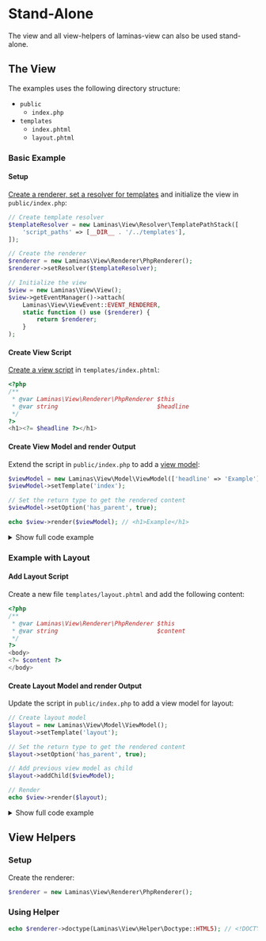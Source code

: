 # Stand-Alone

The view and all view-helpers of laminas-view can also be used stand-alone.

## The View

The examples uses the following directory structure:

* `public`
    * `index.php`
* `templates`
    * `index.phtml`
    * `layout.phtml`

### Basic Example

#### Setup

[Create a renderer, set a resolver for templates](../php-renderer.md#usage)
and initialize the view in `public/index.php`:

```php
// Create template resolver
$templateResolver = new Laminas\View\Resolver\TemplatePathStack([
    'script_paths' => [__DIR__ . '/../templates'],
]);

// Create the renderer
$renderer = new Laminas\View\Renderer\PhpRenderer();
$renderer->setResolver($templateResolver);

// Initialize the view
$view = new Laminas\View\View();
$view->getEventManager()->attach(
    Laminas\View\ViewEvent::EVENT_RENDERER,
    static function () use ($renderer) {
        return $renderer;
    }
);
```

#### Create View Script

[Create a view script](../view-scripts.md) in `templates/index.phtml`:

```php
<?php
/**
 * @var Laminas\View\Renderer\PhpRenderer $this
 * @var string                            $headline
 */
?>
<h1><?= $headline ?></h1>
```

#### Create View Model and render Output

Extend the script in `public/index.php` to add a [view model](../quick-start.md):

```php
$viewModel = new Laminas\View\Model\ViewModel(['headline' => 'Example']);
$viewModel->setTemplate('index');

// Set the return type to get the rendered content
$viewModel->setOption('has_parent', true);

echo $view->render($viewModel); // <h1>Example</h1>
```

<details><summary>Show full code example</summary>

```php
<?php

require_once __DIR__ . '/../vendor/autoload.php';

// Create template resolver
$templateResolver = new Laminas\View\Resolver\TemplatePathStack([
    'script_paths' => [__DIR__ . '/../templates'],
]);

// Create the renderer
$renderer = new Laminas\View\Renderer\PhpRenderer();
$renderer->setResolver($templateResolver);

// Initialize the view
$view = new Laminas\View\View();
$view->getEventManager()->attach(
    Laminas\View\ViewEvent::EVENT_RENDERER,
    static function () use ($renderer) {
        return $renderer;
    }
);

// Create view model
$viewModel = new Laminas\View\Model\ViewModel(['headline' => 'Example']);
$viewModel->setTemplate('index');

// Set the return type to get the rendered content
$viewModel->setOption('has_parent', true);

// Render
echo $view->render($viewModel);
```

</details>

### Example with Layout

#### Add Layout Script

Create a new file `templates/layout.phtml` and add the following content:

```php
<?php
/**
 * @var Laminas\View\Renderer\PhpRenderer $this
 * @var string                            $content
 */
?>
<body>
<?= $content ?>
</body>
```

#### Create Layout Model and render Output

Update the script in `public/index.php` to add a view model for layout:

```php
// Create layout model
$layout = new Laminas\View\Model\ViewModel();
$layout->setTemplate('layout');

// Set the return type to get the rendered content
$layout->setOption('has_parent', true);

// Add previous view model as child
$layout->addChild($viewModel);

// Render
echo $view->render($layout);
```

<details><summary>Show full code example</summary>

```php
<?php

require_once __DIR__ . '/../vendor/autoload.php';

// Create template resolver
$templateResolver = new Laminas\View\Resolver\TemplatePathStack([
    'script_paths' => [__DIR__ . '/../templates'],
]);

// Create the renderer
$renderer = new Laminas\View\Renderer\PhpRenderer();
$renderer->setResolver($templateResolver);

// Initialize the view
$view = new Laminas\View\View();
$view->getEventManager()->attach(
    Laminas\View\ViewEvent::EVENT_RENDERER,
    static function () use ($renderer) {
        return $renderer;
    }
);

// Create view model
$viewModel = new Laminas\View\Model\ViewModel(['headline' => 'Example']);
$viewModel->setTemplate('index');

// Create layout model
$layout = new Laminas\View\Model\ViewModel();
$layout->setTemplate('layout');

// Set the return type to get the rendered content
$layout->setOption('has_parent', true);

// Add previous view model as child
$layout->addChild($viewModel);

// Render
echo $view->render($layout);
```

</details>

## View Helpers

### Setup

Create the renderer:

```php
$renderer = new Laminas\View\Renderer\PhpRenderer();
```

### Using Helper

```php
echo $renderer->doctype(Laminas\View\Helper\Doctype::HTML5); // <!DOCTYPE html>
```
